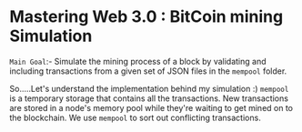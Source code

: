 # Mastering Web 3.0 : BitCoin mining Simulation
`Main Goal`:- Simulate the mining process of a block by validating and including transactions from a given set of JSON files in the `mempool` folder.

So.....Let's understand the implementation behind my simulation :)
`mempool` is a temporary storage that contains all the transactions. New transactions are stored in a node's memory pool while they're waiting to get mined on to the blockchain. We use `mempool` to sort out conflicting transactions.

